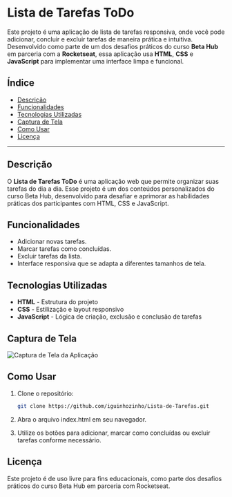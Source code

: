 # Lista de Tarefas ToDo

Este projeto é uma aplicação de lista de tarefas responsiva, onde você pode adicionar, concluir e excluir tarefas de maneira prática e intuitiva. Desenvolvido como parte de um dos desafios práticos do curso **Beta Hub** em parceria com a **Rocketseat**, essa aplicação usa **HTML**, **CSS** e **JavaScript** para implementar uma interface limpa e funcional.

## Índice

- [Descrição](#descrição)
- [Funcionalidades](#funcionalidades)
- [Tecnologias Utilizadas](#tecnologias-utilizadas)
- [Captura de Tela](#captura-de-tela)
- [Como Usar](#como-usar)
- [Licença](#licença)

---

## Descrição

O **Lista de Tarefas ToDo** é uma aplicação web que permite organizar suas tarefas do dia a dia. Esse projeto é um dos conteúdos personalizados do curso Beta Hub, desenvolvido para desafiar e aprimorar as habilidades práticas dos participantes com HTML, CSS e JavaScript.

## Funcionalidades

- Adicionar novas tarefas.
- Marcar tarefas como concluídas.
- Excluir tarefas da lista.
- Interface responsiva que se adapta a diferentes tamanhos de tela.

## Tecnologias Utilizadas

- **HTML** - Estrutura do projeto
- **CSS** - Estilização e layout responsivo
- **JavaScript** - Lógica de criação, exclusão e conclusão de tarefas

## Captura de Tela

![Captura de Tela da Aplicação](https://github-production-user-asset-6210df.s3.amazonaws.com/125235607/384660158-f2841545-4d79-4e51-9891-57822b97b5e8.png?X-Amz-Algorithm=AWS4-HMAC-SHA256&X-Amz-Credential=AKIAVCODYLSA53PQK4ZA%2F20241110%2Fus-east-1%2Fs3%2Faws4_request&X-Amz-Date=20241110T044153Z&X-Amz-Expires=300&X-Amz-Signature=d61ff45d8c50985a7f5ec9c74bdb5ddd3e88ce2844450b2ec4213a56634ab7b8&X-Amz-SignedHeaders=host)

## Como Usar

1. Clone o repositório:

   ```bash
   git clone https://github.com/iguinhozinho/Lista-de-Tarefas.git

2. Abra o arquivo index.html em seu navegador.

3. Utilize os botões para adicionar, marcar como concluídas ou excluir tarefas conforme necessário.

## Licença

Este projeto é de uso livre para fins educacionais, como parte dos desafios práticos do curso Beta Hub em parceria com Rocketseat.
